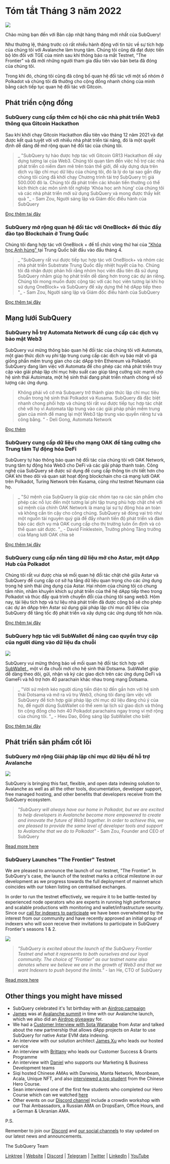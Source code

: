 # Tóm tắt Tháng 3 năm 2022

![](https://miro.medium.com/max/1400/1*ePGA5YU2NgY-qhQ66xAzcg.png)

Chào mừng bạn đến với Bản cập nhật hàng tháng mới nhất của SubQuery!

Như thường lệ, tháng trước có rất nhiều hành động với tin tức về sự tích hợp của chúng tôi với Avalanche làm trung tâm. Chúng tôi cũng đã đạt được tiến bộ lớn đối với TGE của mình sau khi thông báo ra mắt Testnet, "The Frontier" và đã mời những người tham gia đầu tiên vào bản beta đã đóng của chúng tôi.

Trong khi đó, chúng tôi cũng đã công bố quan hệ đối tác với một số nhóm ở Polkadot và chúng tôi đã thưởng cho cộng đồng nhanh chóng của mình bằng cách tiếp tục quan hệ đối tác với Gitcoin.

## Phát triển cộng đồng

### SubQuery cung cấp thêm cơ hội cho các nhà phát triển Web3 thông qua Gitcoin Hackathon

Sau khi khởi chạy Gitcoin Hackathon đầu tiên vào tháng 12 năm 2021 và đạt được kết quả tuyệt vời với nhiều nhà phát triển tài năng, đó là một quyết định dễ dàng để mở rộng quan hệ đối tác của chúng tôi.

> _ "SubQuery tự hào được hợp tác với Gitcoin GR13 Hackathon để xây dựng tương lai của Web3. Chúng tôi quan tâm đến việc hỗ trợ các nhà phát triển có niềm đam mê trên toàn thế giới, để xây dựng dựa trên dịch vụ lập chỉ mục dữ liệu của chúng tôi, đó là lý do tại sao gần đây chúng tôi cũng đã khởi chạy Chương trình tài trợ SubQuery trị giá 500.000 đô la. Chúng tôi đã phát triển các khoản tiền thưởng có thể kích thích các môn sinh tốt nghiệp 'Khóa học anh hùng' của chúng tôi và các nhà phát triển mới sử dụng SubQuery và mong được thấy kết quả "_ - Sam Zou, Người sáng lập và Giám đốc điều hành của SubQuery

[Đọc thêm tại đây](../blogs/20220308-gitcoin13-hackathon.md)

### SubQuery mở rộng quan hệ đối tác với OneBlock+ để thúc đẩy đào tạo Blockchain ở Trung Quốc

Chúng tôi đang hợp tác với OneBlock + để tổ chức vòng thứ hai của [ "Khóa học Anh hùng" ](https://doc.subquery.network/academy/herocourse/) tại Trung Quốc bắt đầu vào đầu tháng 4.

> _ "SubQuery rất vui được tiếp tục hợp tác với OneBlock+ và nhóm các nhà phát triển Substrate Trung Quốc đầy nhiệt huyết của họ. Chúng tôi đã nhận được phản hồi rằng nhóm học viên đầu tiên đã sử dụng SubQuery nhằm giúp họ phát triển dễ dàng hơn trong các dự án riêng. Chúng tôi mong muốn được cộng tác với các học viên tương lai khi họ sử dụng OneBlock+ và SubQuery để xây dựng thế hệ dApp tiếp theo "_ - Sam Zou, Người sáng lập và Giám đốc điều hành của SubQuery

[Đọc thêm tại đây](../blogs/20220308-oneblock-education.md)

## Mạng lưới SubQuery

### SubQuery hỗ trợ Automata Network để cung cấp các dịch vụ bảo mật Web3

SubQuery vui mừng thông báo quan hệ đối tác của chúng tôi với Automata, một giao thức dịch vụ phi tập trung cung cấp các dịch vụ bảo mật vô giá giống phần mềm trung gian cho các dApp trên Ethereum và Polkadot. SubQuery đang làm việc với Automata để cho phép các nhà phát triển truy cập vào giải pháp lập chỉ mục hiệu suất cao giúp tăng cường sức mạnh cho hệ sinh thái Autoimata, một hệ sinh thái đang phát triển nhanh chóng về số lượng các ứng dụng.

> Không phải vô cớ mà Subquery trở thành giao thức lập chỉ mục tiêu chuẩn trong hệ sinh thái Polkadot và Kusama. SubQuery đã đặc biệt nhanh chong phối hợp và chúng tôi rất vui được tiếp tục hợp tác chặt chẽ với họ vì Automata tập trung vào các giải pháp phần mềm trung gian của mình để mang lại một Web3 tập trung vào quyền riêng tư và công bằng. "</em> - Deli Gong, Automata Network

[Đọc thêm](../customer_announcements/20220317-automata.md)

### SubQuery cung cấp dữ liệu cho mạng OAK để tăng cường cho Trung tâm Tự động hóa DeFi

SubQuery tự hào thông báo quan hệ đối tác của chúng tôi với OAK Network, trung tâm tự động hóa Web3 cho DeFi và các giải pháp thanh toán. Công nghệ của SubQuery sẽ được sử dụng để cung cấp thông tin chi tiết hơn cho OAK khi theo dõi và quan sát hoạt động blockchain cho cả mạng lưới OAK trên Polkadot, Turing Network trên Kusama, cũng như testnet Neumann của họ.

> _ "Sứ mệnh của SubQuery là giúp các nhóm tạo ra các sản phẩm cho phép các nỗ lực đến một tương lai phi tập trung phù hợp chặt chẽ với sứ mệnh của chính OAK Network là mang lại sự tự động hóa an toàn và không cần tin cậy cho công chúng. SubQuery sẽ đóng vai trò như một nguồn tài nguyên quý giá để đẩy nhanh tiến độ phát triển và đảm bảo các dịch vụ mà OAK cung cấp cho thị trường luôn ổn định và có thể quan sát được. "_ - David Finklestein, Trưởng phòng Tăng trưởng của Mạng lưới OAK chia sẻ

[Đọc thêm tại đây](../customer_announcements/20220315-oak-network.md)

### SubQuery cung cấp nền tảng dữ liệu mở cho Astar, một dApp Hub của Polkadot

Chúng tôi rất vui được chia sẻ mối quan hệ đối tác chặt chẽ giữa Astar và SubQuery để cung cấp cơ sở hạ tầng dữ liệu quan trọng cho các ứng dụng trong hệ sinh thái ứng dụng của Astar. Hai nhóm của chúng tôi có chung tầm nhìn, nhằm khuyến khích sự phát triển của thế hệ dApp tiếp theo trong Polkadot và thúc đẩy quá trình chuyển đổi của chúng tôi sang web3. Hôm nay, tài liệu tích hợp và tư liệu nhà phát triển đã được công bố sẽ cho phép các dự án dApp trên Astar sử dụng giải pháp lập chỉ mục dữ liệu của SubQuery để tăng tốc độ phát triển và xây dựng các ứng dụng tốt hơn nữa.

[Đọc thêm tại đây](../customer_announcements/20220302-astar.md)

### SubQuery hợp tác với SubWallet để nâng cao quyền truy cập của người dùng vào dữ liệu đa chuỗi

![](https://miro.medium.com/max/1400/1*2F2Itdhy6CPL0K1OF4flbA.png)

SubQuery vui mừng thông báo về mối quan hệ đối tác tích hợp với [ SubWallet ](https://subwallet.app/), một ví đa chuỗi mới cho hệ sinh thái Dotsama. SubWallet giúp dễ dàng theo dõi, gửi, nhận và ký các giao dịch trên các ứng dụng DeFi và GameFi và hỗ trợ hơn 40 parachain khác nhau trong mạng Dotsama.

> _ "Với sứ mệnh kéo người dùng tiền điện tử đến gần hơn với hệ sinh thái Dotsama và mở ra vũ trụ Web3, chúng tôi đang làm việc với SubQuery để tích hợp giải pháp lập chỉ mục dữ liệu đáng chú ý của họ, để người dùng SubWallet có thể xem lại lịch sử giao dịch và thông tin cộng đồng cho hơn 40 Polkadot parachains ngay trong ví mở rộng của chúng tôi. "_ - Hieu Dao, Đồng sáng lập SubWallet cho biết

[Đọc thêm tại đây](../customer_announcements/20220331-subwallet.md)

## Phát triển sản phẩm cốt lõi

### SubQuery mở rộng Giải pháp lập chỉ mục dữ liệu để hỗ trợ Avalanche

![](https://miro.medium.com/max/1400/1*d4CnfS7YSvAhxcgBEdwCiA.png)

SubQuery is bringing this fast, flexible, and open data indexing solution to Avalanche as well as all the other tools, documentation, developer support, free managed hosting, and other benefits that developers receive from the SubQuery ecosystem.

> _"SubQuery will always have our home in Polkadot, but we are excited to help developers in Avalanche become more empowered to create and innovate the future of Web3 together. In order to achieve this, we are pleased to provide the same level of developer tools and support to Avalanche that we do to Polkadot"_ - Sam Zou, Founder and CEO of SubQuery

[Read more here](../blogs/20220321-avalache.md)

### SubQuery Launches "The Frontier" Testnet

We are pleased to announce the launch of our testnet, "The Frontier". In SubQuery's case, the launch of the testnet marks a critical milestone in our development as we progress towards the full deployment of mainnet which coincides with our token listing on centralised exchanges.

In order to run the testnet effectively, we require it to be battle-tested by experienced node operators who are experts in running high performance and scalable productions with monitoring and wallet/infrastructure security. Since our [call for indexers to participate](../blogs/20211202-indexer-invitation.md) we have been overwhelmed by the interest from our community and have recently approved an initial group of indexers who will soon receive their invitations to participate in SubQuery Frontier's seasons 1 & 2.

![](https://miro.medium.com/max/1400/1*_iqge0IqXriY7Zl0hUKQ3g.png)

> _"SubQuery is excited about the launch of the SubQuery Frontier Testnet and what it represents to both ourselves and our loyal community. The choice of "Frontier" as our testnet name also denotes where we believe we are in the growth of Web3 and that we want Indexers to push beyond the limits."_ - Ian He, CTO of SubQuery

[Read more here](../blogs/20220330-frontier-testnet.md)

## Other things you might have missed

- SubQuery celebrated it's 1st birthday with an [Airdrop campaign](https://gleam.io/leBTF/subquery-1st-birthday-airdrop-)
- [James](https://matchstiq.io/stories/james-bayly-head-of-business-development-at-subquery/) was at [Avalanche summit](https://www.avalanchesummit.com/agenda/speakers/1565739) in time with our Avalanche launch, which we also did an [Airdrop giveaway](https://gleam.io/pPoMH/-subquery-x-avalanche-airdrop-competition) for.
- We had a [Customer Interview with Sota Watanabe](https://www.youtube.com/watch?v=KczSlTcb6aw) from Astar and talked about the new partnership that allows dApp projects on Astar to use SubQuery for native Astar EVM data indexing.
- An interview with our solution architect [James Xu](https://www.youtube.com/watch?v=K-d-3JA5IsA) who leads our hosted service
- An interview with [Brittany](https://www.youtube.com/watch?v=IyKg2Gu2A8g) who leads our Customer Success & Grants Programme
- An interview with [Daniel](https://www.youtube.com/watch?v=meaictYiskI&feature=youtu.be) who supports our Marketing & Business Development teams
- Siqi hosted Chinese AMAs with Darwinia, Manta Network, Moonbeam, Acala, Unique NFT, and also [interviewed a top student](https://www.youtube.com/watch?v=z13w7GmpZWw) from the Chinese Hero Course.
- Sean interviewed one of the first few students who completed our Hero Course which can we watched [here](https://www.youtube.com/watch?v=pItgREDAprc)
- Other events on our [Discord channel](https://discord.com/invite/subquery) include a crowdin workshop with our Thai Ambassadors, a Russian AMA on DropsEarn, Office Hours, and a German & Ukranian AMA.

P.S.

Remember to join our [Discord](https://discord.com/invite/subquery) and [our social channels](https://linktr.ee/subquerynetwork) to stay updated on our latest news and announcements.

The SubQuery Team

[Linktree](https://linktr.ee/subquerynetwork) | [Website](https://subquery.network/) | [Discord](https://discord.com/invite/78zg8aBSMG) | [Telegram](https://t.me/subquerynetwork) | [Twitter](https://twitter.com/subquerynetwork) | [LinkedIn](https://www.linkedin.com/company/subquery) | [YouTube](https://www.youtube.com/channel/UCi1a6NUUjegcLHDFLr7CqLw)
